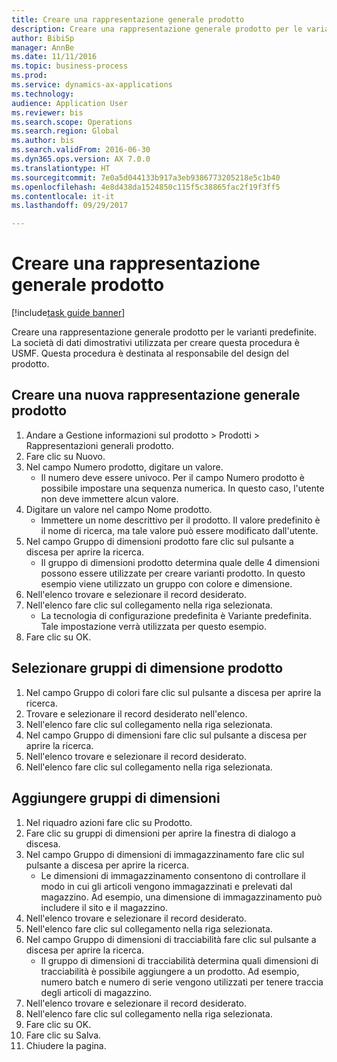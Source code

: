 ```yaml
--- 
title: Creare una rappresentazione generale prodotto
description: Creare una rappresentazione generale prodotto per le varianti predefinite.
author: BibiSp
manager: AnnBe
ms.date: 11/11/2016
ms.topic: business-process
ms.prod: 
ms.service: dynamics-ax-applications
ms.technology: 
audience: Application User
ms.reviewer: bis
ms.search.scope: Operations
ms.search.region: Global
ms.author: bis
ms.search.validFrom: 2016-06-30
ms.dyn365.ops.version: AX 7.0.0
ms.translationtype: HT
ms.sourcegitcommit: 7e0a5d044133b917a3eb9386773205218e5c1b40
ms.openlocfilehash: 4e8d438da1524850c115f5c38865fac2f19f3ff5
ms.contentlocale: it-it
ms.lasthandoff: 09/29/2017

---
```

# <a name="create-a-product-master"></a>Creare una rappresentazione generale prodotto

[!include[task guide banner](../../includes/task-guide-banner.md)]

Creare una rappresentazione generale prodotto per le varianti predefinite. La società di dati dimostrativi utilizzata per creare questa procedura è USMF. Questa procedura è destinata al responsabile del design del prodotto.


## <a name="create-a-new-product-master"></a>Creare una nuova rappresentazione generale prodotto
1. Andare a Gestione informazioni sul prodotto > Prodotti > Rappresentazioni generali prodotto.
2. Fare clic su Nuovo.
3. Nel campo Numero prodotto, digitare un valore.
    * Il numero deve essere univoco. Per il campo Numero prodotto è possibile impostare una sequenza numerica. In questo caso, l'utente non deve immettere alcun valore.  
4. Digitare un valore nel campo Nome prodotto.
    * Immettere un nome descrittivo per il prodotto. Il valore predefinito è il nome di ricerca, ma tale valore può essere modificato dall'utente.  
5. Nel campo Gruppo di dimensioni prodotto fare clic sul pulsante a discesa per aprire la ricerca.
    * Il gruppo di dimensioni prodotto determina quale delle 4 dimensioni possono essere utilizzate per creare varianti prodotto. In questo esempio viene utilizzato un gruppo con colore e dimensione.  
6. Nell'elenco trovare e selezionare il record desiderato.
7. Nell'elenco fare clic sul collegamento nella riga selezionata.
    * La tecnologia di configurazione predefinita è Variante predefinita. Tale impostazione verrà utilizzata per questo esempio.  
8. Fare clic su OK.

## <a name="select-product-dimension-groups"></a>Selezionare gruppi di dimensione prodotto
1. Nel campo Gruppo di colori fare clic sul pulsante a discesa per aprire la ricerca.
2. Trovare e selezionare il record desiderato nell'elenco.
3. Nell'elenco fare clic sul collegamento nella riga selezionata.
4. Nel campo Gruppo di dimensioni fare clic sul pulsante a discesa per aprire la ricerca.
5. Nell'elenco trovare e selezionare il record desiderato.
6. Nell'elenco fare clic sul collegamento nella riga selezionata.

## <a name="add-dimension-groups"></a>Aggiungere gruppi di dimensioni
1. Nel riquadro azioni fare clic su Prodotto.
2. Fare clic su gruppi di dimensioni per aprire la finestra di dialogo a discesa.
3. Nel campo Gruppo di dimensioni di immagazzinamento fare clic sul pulsante a discesa per aprire la ricerca.
    * Le dimensioni di immagazzinamento consentono di controllare il modo in cui gli articoli vengono immagazzinati e prelevati dal magazzino. Ad esempio, una dimensione di immagazzinamento può includere il sito e il magazzino.  
4. Nell'elenco trovare e selezionare il record desiderato.
5. Nell'elenco fare clic sul collegamento nella riga selezionata.
6. Nel campo Gruppo di dimensioni di tracciabilità fare clic sul pulsante a discesa per aprire la ricerca.
    * Il gruppo di dimensioni di tracciabilità determina quali dimensioni di tracciabilità è possibile aggiungere a un prodotto. Ad esempio, numero batch e numero di serie vengono utilizzati per tenere traccia degli articoli di magazzino.  
7. Nell'elenco trovare e selezionare il record desiderato.
8. Nell'elenco fare clic sul collegamento nella riga selezionata.
9. Fare clic su OK.
10. Fare clic su Salva.
11. Chiudere la pagina.



